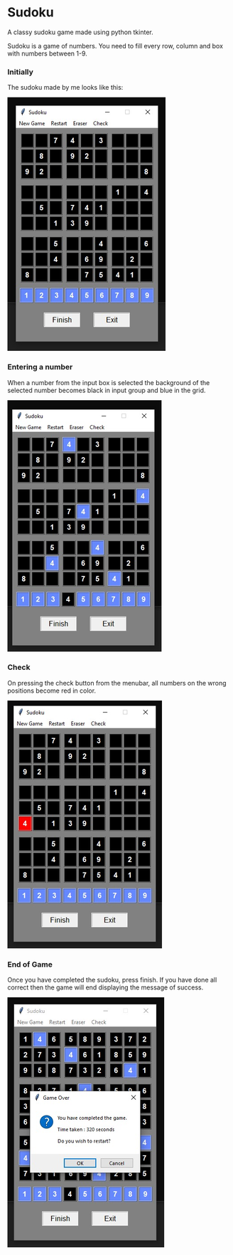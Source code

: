 # Sudoku
A classy sudoku game made using python tkinter.

Sudoku is a game of numbers. You need to fill every row, column and box with numbers between 1-9.

### Initially
The sudoku made by me looks like this:

![image](./Images/Py-sudoku1.jpeg)


### Entering a number
When a number from the input box is selected the background of the selected number becomes black in input group and blue in the grid.

![image](./Images/Py-sudoku2.jpeg)


### Check
On pressing the check button from the menubar, all numbers on the wrong positions become red in color.

![image](./Images/Py-sudoku3.jpeg)


### End of Game
Once you have completed the sudoku, press finish. If you have done all correct then the game will end displaying the message of success.

![image](./Images/Py-sudoku4.jpeg)
